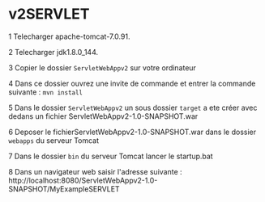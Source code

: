# v2SERVLET

1 Telecharger apache-tomcat-7.0.91.

2 Telecharger jdk1.8.0_144.

3 Copier le dossier `ServletWebAppv2` sur votre ordinateur

4 Dans ce dossier ouvrez une invite de commande et entrer la commande suivante : `mvn install`

5 Dans le dossier `ServletWebAppv2` un sous dossier `target` a ete créer avec dedans un fichier ServletWebAppv2-1.0-SNAPSHOT.war

6 Deposer le fichierServletWebAppv2-1.0-SNAPSHOT.war dans le dossier `webapps` du serveur Tomcat

7 Dans le dossier `bin` du serveur Tomcat lancer le startup.bat

8 Dans un navigateur web saisir l'adresse suivante : http://localhost:8080/ServletWebAppv2-1.0-SNAPSHOT/MyExampleSERVLET

